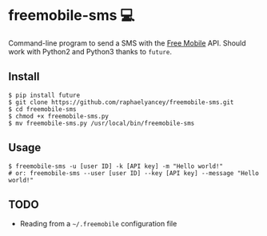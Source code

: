 # freemobile-sms 💻

Command-line program to send a SMS with the [Free Mobile](https://mobile.free.fr) API.
Should work with Python2 and Python3 thanks to `future`.

## Install

```
$ pip install future
$ git clone https://github.com/raphaelyancey/freemobile-sms.git
$ cd freemobile-sms
$ chmod +x freemobile-sms.py
$ mv freemobile-sms.py /usr/local/bin/freemobile-sms
```

## Usage

```
$ freemobile-sms -u [user ID] -k [API key] -m "Hello world!"
# or: freemobile-sms --user [user ID] --key [API key] --message "Hello world!"
```

## TODO

- Reading from a `~/.freemobile` configuration file